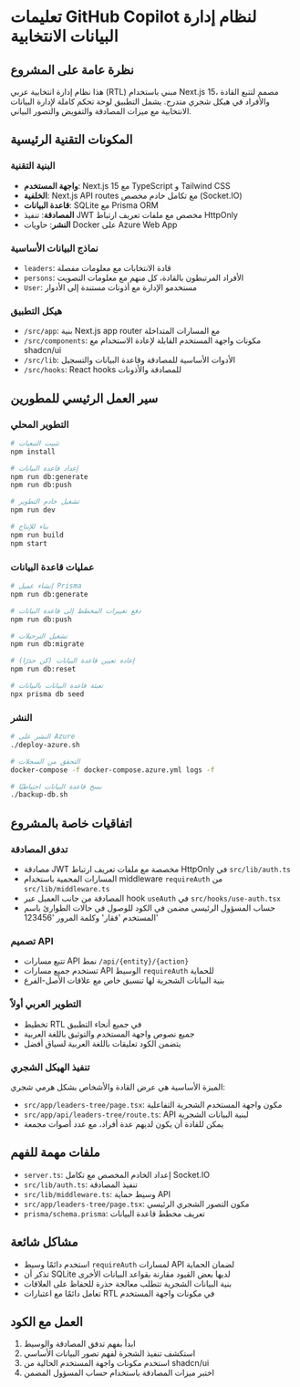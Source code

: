 # تعليمات GitHub Copilot لنظام إدارة البيانات الانتخابية

## نظرة عامة على المشروع
هذا نظام إدارة انتخابية عربي (RTL) مبني باستخدام Next.js 15، مصمم لتتبع القادة والأفراد في هيكل شجري متدرج. يشمل التطبيق لوحة تحكم كاملة لإدارة البيانات الانتخابية مع ميزات المصادقة والتفويض والتصور البياني.

## المكونات التقنية الرئيسية

### البنية التقنية
- **واجهة المستخدم**: Next.js 15 مع TypeScript و Tailwind CSS
- **الخلفية**: Next.js API routes مع تكامل خادم مخصص (Socket.IO)
- **قاعدة البيانات**: SQLite مع Prisma ORM
- **المصادقة**: تنفيذ JWT مخصص مع ملفات تعريف ارتباط HttpOnly
- **النشر**: حاويات Docker على Azure Web App

### نماذج البيانات الأساسية
- `leaders`: قادة الانتخابات مع معلومات مفصلة
- `persons`: الأفراد المرتبطون بالقادة، كل منهم مع معلومات التصويت
- `User`: مستخدمو الإدارة مع أذونات مستندة إلى الأدوار

### هيكل التطبيق
- `/src/app`: بنية Next.js app router مع المسارات المتداخلة
- `/src/components`: مكونات واجهة المستخدم القابلة لإعادة الاستخدام مع shadcn/ui
- `/src/lib`: الأدوات الأساسية للمصادقة وقاعدة البيانات والتسجيل
- `/src/hooks`: React hooks للمصادقة والأذونات

## سير العمل الرئيسي للمطورين

### التطوير المحلي
```bash
# تثبيت التبعيات
npm install

# إعداد قاعدة البيانات
npm run db:generate
npm run db:push

# تشغيل خادم التطوير
npm run dev

# بناء للإنتاج
npm run build
npm start
```

### عمليات قاعدة البيانات
```bash
# إنشاء عميل Prisma
npm run db:generate

# دفع تغييرات المخطط إلى قاعدة البيانات
npm run db:push

# تشغيل الترحيلات
npm run db:migrate

# إعادة تعيين قاعدة البيانات (كن حذرًا)
npm run db:reset

# تعبئة قاعدة البيانات بالبيانات
npx prisma db seed
```

### النشر
```bash
# النشر على Azure
./deploy-azure.sh

# التحقق من السجلات
docker-compose -f docker-compose.azure.yml logs -f

# نسخ قاعدة البيانات احتياطيًا
./backup-db.sh
```

## اتفاقيات خاصة بالمشروع

### تدفق المصادقة
- مصادقة JWT مخصصة مع ملفات تعريف ارتباط HttpOnly في `src/lib/auth.ts`
- المسارات المحمية باستخدام middleware `requireAuth` من `src/lib/middleware.ts`
- المصادقة من جانب العميل عبر hook `useAuth` في `src/hooks/use-auth.tsx`
- حساب المسؤول الرئيسي مضمن في الكود للوصول في حالات الطوارئ باسم المستخدم 'فقار' وكلمة المرور '123456'

### تصميم API
- تتبع مسارات API نمط `/api/{entity}/{action}`
- تستخدم جميع مسارات API الوسيط `requireAuth` للحماية
- بنية البيانات الشجرية لها تنسيق خاص مع علاقات الأصل-الفرع

### التطوير العربي أولاً
- تخطيط RTL في جميع أنحاء التطبيق
- جميع نصوص واجهة المستخدم والتوثيق باللغة العربية
- يتضمن الكود تعليقات باللغة العربية لسياق أفضل

### تنفيذ الهيكل الشجري
الميزة الأساسية هي عرض القادة والأشخاص بشكل هرمي شجري:
- `src/app/leaders-tree/page.tsx`: مكون واجهة المستخدم الشجرية التفاعلية
- `src/app/api/leaders-tree/route.ts`: API لبنية البيانات الشجرية
- يمكن للقادة أن يكون لديهم عدة أفراد، مع عدد أصوات مجمعة

## ملفات مهمة للفهم

- `server.ts`: إعداد الخادم المخصص مع تكامل Socket.IO
- `src/lib/auth.ts`: تنفيذ المصادقة
- `src/lib/middleware.ts`: وسيط حماية API
- `src/app/leaders-tree/page.tsx`: مكون التصور الشجري الرئيسي
- `prisma/schema.prisma`: تعريف مخطط قاعدة البيانات

## مشاكل شائعة
- استخدم دائمًا وسيط `requireAuth` لمسارات API لضمان الحماية
- تذكر أن SQLite لديها بعض القيود مقارنة بقواعد البيانات الأخرى
- بنية البيانات الشجرية تتطلب معالجة حذرة للحفاظ على العلاقات
- تعامل دائمًا مع اعتبارات RTL في مكونات واجهة المستخدم

## العمل مع الكود
1. ابدأ بفهم تدفق المصادقة والوسيط
2. استكشف تنفيذ الشجرة لفهم تصور البيانات الأساسي
3. استخدم مكونات واجهة المستخدم الحالية من shadcn/ui
4. اختبر ميزات المصادقة باستخدام حساب المسؤول المضمن
